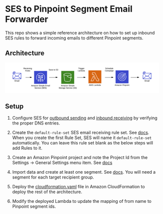# SES to Pinpoint Segment Email Forwarder

This repo shows a simple reference architecture on how to set up inbound SES rules to forward incoming emails to different Pinpoint segments.  

## Architecture

![Architecture](arch.png)

## Setup

1. Configure SES for [outbound sending](https://docs.aws.amazon.com/ses/latest/DeveloperGuide/verify-domains.html) and [inbound receiving](https://docs.aws.amazon.com/ses/latest/DeveloperGuide/receiving-email-verification.html) by verifying the proper DNS entries.

1. Create the `default-rule-set` SES email receiving rule set.  See [docs](https://docs.aws.amazon.com/ses/latest/DeveloperGuide/receiving-email-receipt-rule-set.html).  When you create the first Rule Set, SES will name it `default-rule-set` automatically.  You can leave this rule set blank as the below steps will add Rules to it.

1. Create an Amazon Pinpoint project and note the Project Id from the Settings -> General Settings menu item.  See [docs](https://docs.aws.amazon.com/pinpoint/latest/userguide/gettingstarted-create-project.html)

1. Import data and create at least one segment.  See [docs](https://docs.aws.amazon.com/pinpoint/latest/userguide/segments-building.html).  You will need a segment for each target recipient group.

1. Deploy the [cloudformation.yaml](cloudformation.yaml) file in Amazon CloudFormation to deploy the rest of the architecture.

1. Modify the deployed Lambda to update the mapping of from name to Pinpoint segment ids.

